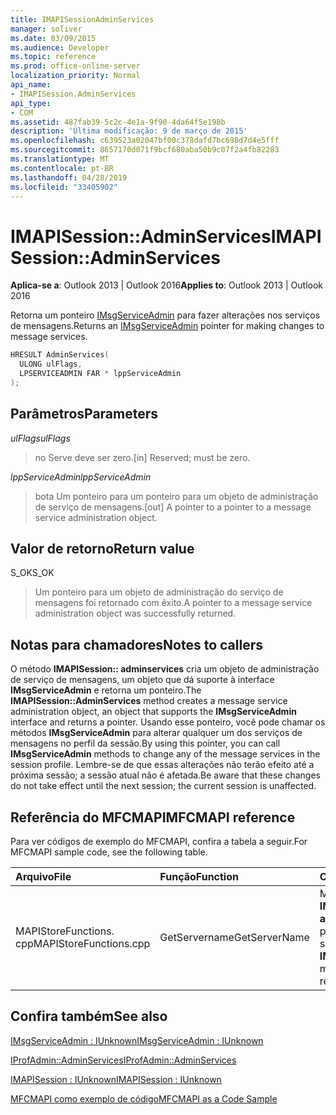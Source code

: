 ```yaml
---
title: IMAPISessionAdminServices
manager: soliver
ms.date: 03/09/2015
ms.audience: Developer
ms.topic: reference
ms.prod: office-online-server
localization_priority: Normal
api_name:
- IMAPISession.AdminServices
api_type:
- COM
ms.assetid: 487fab39-5c2c-4e1a-9f90-4da64f5e198b
description: 'Última modificação: 9 de março de 2015'
ms.openlocfilehash: c639523a02047bf00c378dafd7bc698d7d4e5fff
ms.sourcegitcommit: 8657170d071f9bcf680aba50b9c07f2a4fb82283
ms.translationtype: MT
ms.contentlocale: pt-BR
ms.lasthandoff: 04/28/2019
ms.locfileid: "33405902"
---
```

# <a name="imapisessionadminservices"></a><span data-ttu-id="d548c-103">IMAPISession::AdminServices</span><span class="sxs-lookup"><span data-stu-id="d548c-103">IMAPISession::AdminServices</span></span>

  
  
<span data-ttu-id="d548c-104">**Aplica-se a**: Outlook 2013 | Outlook 2016</span><span class="sxs-lookup"><span data-stu-id="d548c-104">**Applies to**: Outlook 2013 | Outlook 2016</span></span> 
  
<span data-ttu-id="d548c-105">Retorna um ponteiro [IMsgServiceAdmin](imsgserviceadminiunknown.md) para fazer alterações nos serviços de mensagens.</span><span class="sxs-lookup"><span data-stu-id="d548c-105">Returns an [IMsgServiceAdmin](imsgserviceadminiunknown.md) pointer for making changes to message services.</span></span> 
  
```cpp
HRESULT AdminServices(
  ULONG ulFlags,
  LPSERVICEADMIN FAR * lppServiceAdmin
);
```

## <a name="parameters"></a><span data-ttu-id="d548c-106">Parâmetros</span><span class="sxs-lookup"><span data-stu-id="d548c-106">Parameters</span></span>

 <span data-ttu-id="d548c-107">_ulFlags_</span><span class="sxs-lookup"><span data-stu-id="d548c-107">_ulFlags_</span></span>
  
> <span data-ttu-id="d548c-108">no Serve deve ser zero.</span><span class="sxs-lookup"><span data-stu-id="d548c-108">[in] Reserved; must be zero.</span></span>
    
 <span data-ttu-id="d548c-109">_lppServiceAdmin_</span><span class="sxs-lookup"><span data-stu-id="d548c-109">_lppServiceAdmin_</span></span>
  
> <span data-ttu-id="d548c-110">bota Um ponteiro para um ponteiro para um objeto de administração de serviço de mensagens.</span><span class="sxs-lookup"><span data-stu-id="d548c-110">[out] A pointer to a pointer to a message service administration object.</span></span>
    
## <a name="return-value"></a><span data-ttu-id="d548c-111">Valor de retorno</span><span class="sxs-lookup"><span data-stu-id="d548c-111">Return value</span></span>

<span data-ttu-id="d548c-112">S_OK</span><span class="sxs-lookup"><span data-stu-id="d548c-112">S_OK</span></span> 
  
> <span data-ttu-id="d548c-113">Um ponteiro para um objeto de administração do serviço de mensagens foi retornado com êxito.</span><span class="sxs-lookup"><span data-stu-id="d548c-113">A pointer to a message service administration object was successfully returned.</span></span>
    
## <a name="notes-to-callers"></a><span data-ttu-id="d548c-114">Notas para chamadores</span><span class="sxs-lookup"><span data-stu-id="d548c-114">Notes to callers</span></span>

<span data-ttu-id="d548c-115">O método **IMAPISession:: adminservices** cria um objeto de administração de serviço de mensagens, um objeto que dá suporte à interface **IMsgServiceAdmin** e retorna um ponteiro.</span><span class="sxs-lookup"><span data-stu-id="d548c-115">The **IMAPISession::AdminServices** method creates a message service administration object, an object that supports the **IMsgServiceAdmin** interface and returns a pointer.</span></span> <span data-ttu-id="d548c-116">Usando esse ponteiro, você pode chamar os métodos **IMsgServiceAdmin** para alterar qualquer um dos serviços de mensagens no perfil da sessão.</span><span class="sxs-lookup"><span data-stu-id="d548c-116">By using this pointer, you can call **IMsgServiceAdmin** methods to change any of the message services in the session profile.</span></span> <span data-ttu-id="d548c-117">Lembre-se de que essas alterações não terão efeito até a próxima sessão; a sessão atual não é afetada.</span><span class="sxs-lookup"><span data-stu-id="d548c-117">Be aware that these changes do not take effect until the next session; the current session is unaffected.</span></span> 
  
## <a name="mfcmapi-reference"></a><span data-ttu-id="d548c-118">Referência do MFCMAPI</span><span class="sxs-lookup"><span data-stu-id="d548c-118">MFCMAPI reference</span></span>

<span data-ttu-id="d548c-119">Para ver códigos de exemplo do MFCMAPI, confira a tabela a seguir.</span><span class="sxs-lookup"><span data-stu-id="d548c-119">For MFCMAPI sample code, see the following table.</span></span>
  
|<span data-ttu-id="d548c-120">**Arquivo**</span><span class="sxs-lookup"><span data-stu-id="d548c-120">**File**</span></span>|<span data-ttu-id="d548c-121">**Função**</span><span class="sxs-lookup"><span data-stu-id="d548c-121">**Function**</span></span>|<span data-ttu-id="d548c-122">**Comentário**</span><span class="sxs-lookup"><span data-stu-id="d548c-122">**Comment**</span></span>|
|:-----|:-----|:-----|
|<span data-ttu-id="d548c-123">MAPIStoreFunctions. cpp</span><span class="sxs-lookup"><span data-stu-id="d548c-123">MAPIStoreFunctions.cpp</span></span>  <br/> |<span data-ttu-id="d548c-124">GetServername</span><span class="sxs-lookup"><span data-stu-id="d548c-124">GetServerName</span></span>  <br/> |<span data-ttu-id="d548c-125">MFCMAPI usa o método **IMAPISession:: adminservices** para acessar o perfil para ler o nome do servidor.</span><span class="sxs-lookup"><span data-stu-id="d548c-125">MFCMAPI uses the **IMAPISession::AdminServices** method to access the profile to read the server name.</span></span>  <br/> |
   
## <a name="see-also"></a><span data-ttu-id="d548c-126">Confira também</span><span class="sxs-lookup"><span data-stu-id="d548c-126">See also</span></span>



[<span data-ttu-id="d548c-127">IMsgServiceAdmin : IUnknown</span><span class="sxs-lookup"><span data-stu-id="d548c-127">IMsgServiceAdmin : IUnknown</span></span>](imsgserviceadminiunknown.md)
  
[<span data-ttu-id="d548c-128">IProfAdmin::AdminServices</span><span class="sxs-lookup"><span data-stu-id="d548c-128">IProfAdmin::AdminServices</span></span>](iprofadmin-adminservices.md)
  
[<span data-ttu-id="d548c-129">IMAPISession : IUnknown</span><span class="sxs-lookup"><span data-stu-id="d548c-129">IMAPISession : IUnknown</span></span>](imapisessioniunknown.md)


[<span data-ttu-id="d548c-130">MFCMAPI como exemplo de código</span><span class="sxs-lookup"><span data-stu-id="d548c-130">MFCMAPI as a Code Sample</span></span>](mfcmapi-as-a-code-sample.md)

